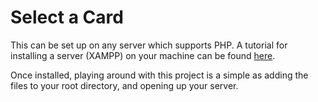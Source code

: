 # Select a Card

This can be set up on any server which supports PHP. A tutorial for installing a server (XAMPP) on your machine can be found [here](https://blog.udemy.com/xampp-tutorial/).

Once installed, playing around with this project is a simple as adding the files to your root directory, and opening up your server. 